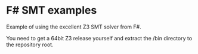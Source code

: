 # F# SMT examples

Example of using the excellent Z3 SMT solver from F#.

You need to get a 64bit Z3 release yourself and extract the /bin directory to the repository root.
